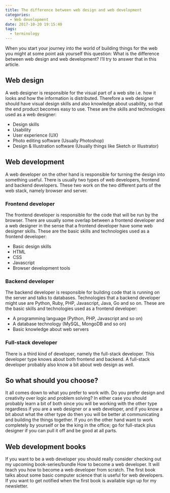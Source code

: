 ```yaml
---
title: The difference between web design and web development
categories:
  - Web development
date: 2017-10-20 19:15:40
tags:
  - terminology
---
```

When you start your journey into the world of building things for the web you might at some point ask yourself this question: What is the difference between web design and web development? I’ll try to answer that in this article.
<!-- more -->
## Web design
A web designer is responsible for the visual part of a web site i.e. how it looks and how the information is distributed. Therefore a web designer should have visual design skills and also knowledge about usability, so that the end product becomes easy to use. 
These are the skills and technologies used as a web designer: 
- Design skills
- Usability
- User experience (UX)
- Photo editing software (Usually Photoshop)
- Design & Illustration software (Usually things like Sketch or Illustrator)

## Web development
A web developer on the other hand is responsible for turning the design into something useful. There is usually two types of web developers, frontend and backend developers. These two work on the two different parts of the web stack, namely browser and server.

### Frontend developer
The frontend developer is responsible for the code that will be run by the browser. There are usually some overlap between a frontend developer and a web designer in the sense that a frontend developer have some web designer skills. 
These are the basic skills and technologies used as a frontend developer:
- Basic design skills
- HTML
- CSS
- Javascript
- Browser development tools 

### Backend developer
The backend developer is responsible for building code that is running on the server and talks to databases. Technologies that a backend developer might use are Python, Ruby, PHP, Javascript, Java, Go and so on.
These are the basic skills and technologies used as a frontend developer:
- A programming language (Python, PHP, Javascript and so on)
- A database technology (MySQL, MongoDB and so on)
- Basic knowledge about web servers

### Full-stack developer
There is a third kind of developer, namely the full-stack developer. This developer type knows about both frontend and backend. A full-stack developer probably also know a bit about web design as well.

## So what should you choose?
It all comes down to what you prefer to work with. Do you prefer design and creativity over logic and problem solving? In either case you should probably learn a bit of both since you will be working with the other type regardless if you are a web designer or a web developer, and if you know a bit about what the other type do then you will be better at communicating and building the things together. If you on the other hand want to work completely by yourself or be the king in the office; go for full-stack plus designer if you can pull it off and be good at all parts.

## Web development books
If you want to be a web developer you should really consider checking out my upcoming book-series/bundle How to become a web developer. It will teach you how to become a web developer from scratch. The first book talks about some basic computer science that is useful for web developers. If you want to get notified when the first book is available sign up for my newsletter.